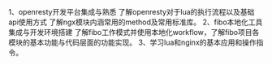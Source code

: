 1、openresty开发平台集成与熟悉
	了解openresty对于lua的执行流程以及基础api使用方式
	了解ngx模块内涵常用的method及常用标准库。
2、fibo本地化工具集成与开发环境搭建
	了解fibo工作模式并使用本地化workflow，了解fibo项目各模块的基本功能与代码层面的功能实现。
3、学习lua和nginx的基本应用和操作指令。
	